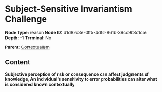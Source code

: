 # Subject-Sensitive Invariantism Challenge

**Node Type:** reason
**Node ID:** d1d89c3e-0ff5-4dfd-861b-39cc9b8c1c56
**Depth:** -1
**Terminal:** No

**Parent:** [Contextualism](contextualism.md)

## Content

**Subjective perception of risk or consequence can affect judgments of knowledge**, **An individual's sensitivity to error probabilities can alter what is considered known contextually**
